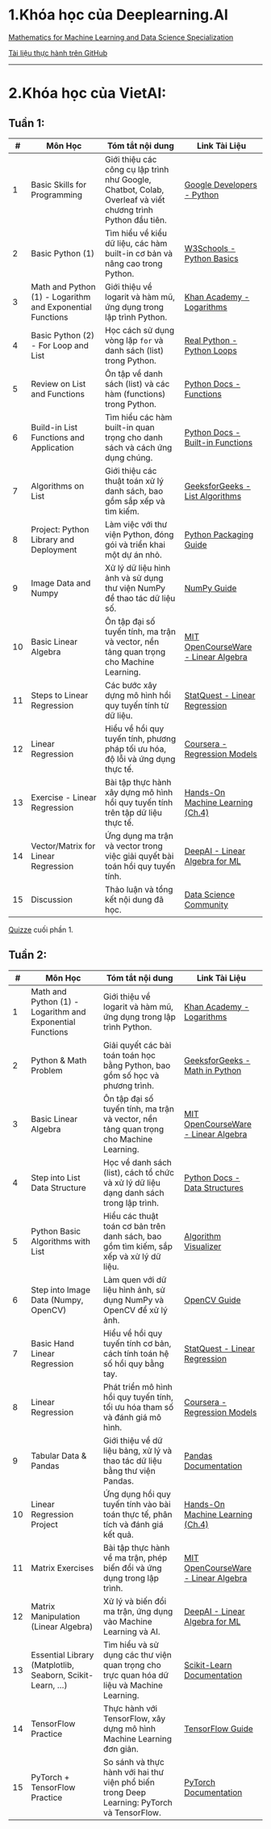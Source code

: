# 1.Khóa học của Deeplearning.AI

[Mathematics for Machine Learning and Data Science Specialization](https://www.deeplearning.ai/courses/mathematics-for-machine-learning-and-data-science-specialization/)

[Tài liệu thực hành trên GitHub](https://github.com/Ryota-Kawamura/Mathematics-for-Machine-Learning-and-Data-Science-Specialization/tree/main)

---

# 2.Khóa học của VietAI: 
## Tuần 1:

| #  | Môn Học                                   | Tóm tắt nội dung                               | Link Tài Liệu |
|----|-------------------------------------------|-----------------------------------------------|--------------|
| 1  | Basic Skills for Programming             | Giới thiệu các công cụ lập trình như Google, Chatbot, Colab, Overleaf và viết chương trình Python đầu tiên. | [Google Developers - Python](https://developers.google.com/edu/python) |
| 2  | Basic Python (1)                         | Tìm hiểu về kiểu dữ liệu, các hàm built-in cơ bản và nâng cao trong Python. | [W3Schools - Python Basics](https://www.w3schools.com/python/) |
| 3  | Math and Python (1) - Logarithm and Exponential Functions | Giới thiệu về logarit và hàm mũ, ứng dụng trong lập trình Python. | [Khan Academy - Logarithms](https://www.khanacademy.org/math/algebra/x2f8bb11595b61c86:exp-log) |
| 4  | Basic Python (2) - For Loop and List     | Học cách sử dụng vòng lặp `for` và danh sách (list) trong Python. | [Real Python - Python Loops](https://realpython.com/python-for-loop/) |
| 5  | Review on List and Functions             | Ôn tập về danh sách (list) và các hàm (functions) trong Python. | [Python Docs - Functions](https://docs.python.org/3/tutorial/controlflow.html#defining-functions) |
| 6  | Build-in List Functions and Application  | Tìm hiểu các hàm built-in quan trọng cho danh sách và cách ứng dụng chúng. | [Python Docs - Built-in Functions](https://docs.python.org/3/library/functions.html) |
| 7  | Algorithms on List                       | Giới thiệu các thuật toán xử lý danh sách, bao gồm sắp xếp và tìm kiếm. | [GeeksforGeeks - List Algorithms](https://www.geeksforgeeks.org/python-list/) |
| 8  | Project: Python Library and Deployment   | Làm việc với thư viện Python, đóng gói và triển khai một dự án nhỏ. | [Python Packaging Guide](https://packaging.python.org/en/latest/) |
| 9  | Image Data and Numpy                     | Xử lý dữ liệu hình ảnh và sử dụng thư viện NumPy để thao tác dữ liệu số. | [NumPy Guide](https://numpy.org/doc/stable/user/quickstart.html) |
| 10 | Basic Linear Algebra                     | Ôn tập đại số tuyến tính, ma trận và vector, nền tảng quan trọng cho Machine Learning. | [MIT OpenCourseWare - Linear Algebra](https://ocw.mit.edu/courses/mathematics/18-06-linear-algebra-spring-2010/) |
| 11 | Steps to Linear Regression               | Các bước xây dựng mô hình hồi quy tuyến tính từ dữ liệu. | [StatQuest - Linear Regression](https://statquest.org/video-index/#regression) |
| 12 | Linear Regression                        | Hiểu về hồi quy tuyến tính, phương pháp tối ưu hóa, độ lỗi và ứng dụng thực tế. | [Coursera - Regression Models](https://www.coursera.org/learn/regression-models) |
| 13 | Exercise - Linear Regression             | Bài tập thực hành xây dựng mô hình hồi quy tuyến tính trên tập dữ liệu thực tế. | [Hands-On Machine Learning (Ch.4)](https://www.oreilly.com/library/view/hands-on-machine-learning/9781492032632/) |
| 14 | Vector/Matrix for Linear Regression      | Ứng dụng ma trận và vector trong việc giải quyết bài toán hồi quy tuyến tính. | [DeepAI - Linear Algebra for ML](https://deepai.org/machine-learning-glossary-and-terms/linear-algebra) |
| 15 | Discussion                               | Thảo luận và tổng kết nội dung đã học. | [Data Science Community](https://www.datasciencecentral.com/) |


[Quizze](https://github.com/PacktPublishing/Statistics-Mathematics-for-Data-Science-Data-Analytics/tree/main/Quizzes) cuối phần 1.

## Tuần 2:

| #  | Môn Học                                   | Tóm tắt nội dung                               | Link Tài Liệu |
|----|-------------------------------------------|-----------------------------------------------|--------------|
| 1  | Math and Python (1) - Logarithm and Exponential Functions | Giới thiệu về logarit và hàm mũ, ứng dụng trong lập trình Python. | [Khan Academy - Logarithms](https://www.khanacademy.org/math/algebra/x2f8bb11595b61c86:exp-log) |
| 2  | Python & Math Problem                     | Giải quyết các bài toán toán học bằng Python, bao gồm số học và phương trình. | [GeeksforGeeks - Math in Python](https://www.geeksforgeeks.org/python-math-module/) |
| 3  | Basic Linear Algebra                     | Ôn tập đại số tuyến tính, ma trận và vector, nền tảng quan trọng cho Machine Learning. | [MIT OpenCourseWare - Linear Algebra](https://ocw.mit.edu/courses/mathematics/18-06-linear-algebra-spring-2010/) |
| 4  | Step into List Data Structure            | Học về danh sách (list), cách tổ chức và xử lý dữ liệu dạng danh sách trong lập trình. | [Python Docs - Data Structures](https://docs.python.org/3/tutorial/datastructures.html) |
| 5  | Python Basic Algorithms with List        | Hiểu các thuật toán cơ bản trên danh sách, bao gồm tìm kiếm, sắp xếp và xử lý dữ liệu. | [Algorithm Visualizer](https://algorithm-visualizer.org/) |
| 6  | Step into Image Data (Numpy, OpenCV)     | Làm quen với dữ liệu hình ảnh, sử dụng NumPy và OpenCV để xử lý ảnh. | [OpenCV Guide](https://opencv.org/) |
| 7  | Basic Hand Linear Regression             | Hiểu về hồi quy tuyến tính cơ bản, cách tính toán hệ số hồi quy bằng tay. | [StatQuest - Linear Regression](https://statquest.org/video-index/#regression) |
| 8  | Linear Regression                        | Phát triển mô hình hồi quy tuyến tính, tối ưu hóa tham số và đánh giá mô hình. | [Coursera - Regression Models](https://www.coursera.org/learn/regression-models) |
| 9  | Tabular Data & Pandas                     | Giới thiệu về dữ liệu bảng, xử lý và thao tác dữ liệu bằng thư viện Pandas. | [Pandas Documentation](https://pandas.pydata.org/docs/) |
| 10 | Linear Regression Project                 | Ứng dụng hồi quy tuyến tính vào bài toán thực tế, phân tích và đánh giá kết quả. | [Hands-On Machine Learning (Ch.4)](https://www.oreilly.com/library/view/hands-on-machine-learning/9781492032632/) |
| 11 | Matrix Exercises                          | Bài tập thực hành về ma trận, phép biến đổi và ứng dụng trong lập trình. | [MIT OpenCourseWare - Linear Algebra](https://ocw.mit.edu/courses/mathematics/18-06-linear-algebra-spring-2010/) |
| 12 | Matrix Manipulation (Linear Algebra)      | Xử lý và biến đổi ma trận, ứng dụng vào Machine Learning và AI. | [DeepAI - Linear Algebra for ML](https://deepai.org/machine-learning-glossary-and-terms/linear-algebra) |
| 13 | Essential Library (Matplotlib, Seaborn, Scikit-Learn, …) | Tìm hiểu và sử dụng các thư viện quan trọng cho trực quan hóa dữ liệu và Machine Learning. | [Scikit-Learn Documentation](https://scikit-learn.org/stable/) |
| 14 | TensorFlow Practice                       | Thực hành với TensorFlow, xây dựng mô hình Machine Learning đơn giản. | [TensorFlow Guide](https://www.tensorflow.org/tutorials) |
| 15 | PyTorch + TensorFlow Practice             | So sánh và thực hành với hai thư viện phổ biến trong Deep Learning: PyTorch và TensorFlow. | [PyTorch Documentation](https://pytorch.org/tutorials/) |



